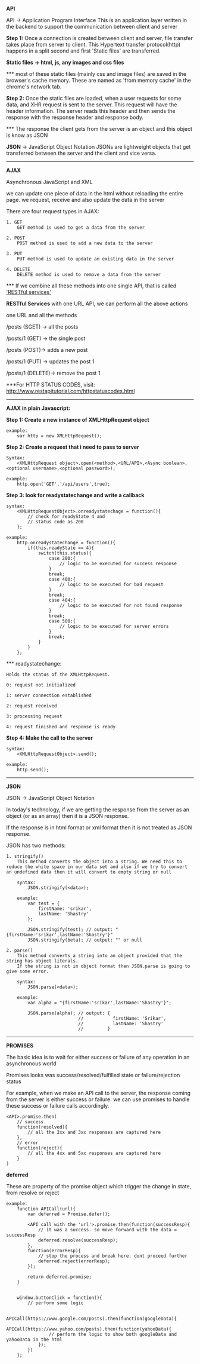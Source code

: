<b>API</b>

API -> Application Program Interface
This is an application layer written in the backend to support the communication between client and server

<b>Step 1:</b> Once a connection is created between client and server, file transfer takes place from server to client.
This Hypertext transfer protocol(http) happens in a split second and first 'Static files' are transferred.

<b>Static files -> html, js, any images and css files</b>

*** most of these static files (mainly css and image files) are saved in the browser's cache memory. 
These are named as 'from memory cache' in the chrome's network tab.


<b>Step 2:</b> Once the static files are loaded, when a user requests for some data, and XHR request is sent to the server.
This request will have the header information. The server reads this header and then sends the response with the response header and response body.

*** The response the client gets from the server is an object and this object is know as JSON

<b>JSON</b> -> JavaScript Object Notation
JSONs are lightweight objects that get transferred between the server and the client and vice versa.

_____________________________________________________________________________________________________

<b>AJAX</b>

Asynchronous JavaScript and XML

we can update one piece of data in the html without reloading the entire page.
we request, receive and also update the data in the server

There are four request types in AJAX:

    1. GET
        GET method is used to get a data from the server
        
    2. POST
        POST method is used to add a new data to the server
        
    3. PUT
        PUT method is used to update an existing data in the server

    4. DELETE 
        DELETE method is used to remove a data from the server


*** If we combine all these methods into one single API, that is called <u>'RESTful services'</u>

<b>RESTful Services</b>
with one URL API, we can perform all the above actions

one URL and all the methods

/posts      (SGET) -> all the posts

/posts/1    (GET) -> the single post

/posts      (POST)-> adds a new post

/posts/1    (PUT) -> updates the post 1

/posts/1    (DELETE)-> remove the post 1


***For HTTP STATUS CODES, visit: http://www.restapitutorial.com/httpstatuscodes.html

__________________________________________________________________________________________________

<b>AJAX in plain Javascript:</b>

<b>Step 1: Create a new instance of XMLHttpRequest object</b>
    
    example:
        var http = new XMLHttpRequest();
        
<b>Step 2: Create a request that i need to pass to server</b>
    
    Syntax:
        <XMLHttpRequest object>.open(<method>,<URL/API>,<Async boolean>,<optional username>,<optional password>);
        
    example:
        http.open('GET','/api/users',true);
        
<b>Step 3: look for readystatechange and write a callback</b> 
        
    syntax:
        <XMLHttpRequestObject>.onreadystatechage = function(){
            // check for readyState 4 and 
            // status code as 200
        };

    example:
        http.onreadystatechange = function(){
            if(this.readyState == 4){
                switch(this.status){
                    case 200:{
                        // logic to be executed for success response
                    }
                    break;
                    case 400:{
                        // logic to be executed for bad request
                    }
                    break;
                    case 404:{
                        // logic to be executed for not found response
                    }
                    break;
                    case 500:{
                        // logic to be executed for server errors
                    }
                    break;
                }
            }
        };

*** readystatechange:

    Holds the status of the XMLHttpRequest.
        
    0: request not initialized 
    
    1: server connection established
    
    2: request received 
    
    3: processing request 
    
    4: request finished and response is ready
        
        
<b>Step 4: Make the call to the server</b>
    
    syntax:
        <XMLHttpRequestObject>.send();
        
    example:
        http.send();
        
        
____________________________________________________________________________________________________
        
<b>JSON</b>
        
JSON -> JavaScript Object Notation

In today's technology, if we are getting the response from the server as an object (or as an array) then it is a JSON response.

If the response is in html format or xml format then it is not treated as JSON response.
 
JSON has two methods:

    1. stringify()
        This method converts the object into a string. We need this to reduce the white space in our data set and also if we try to convert an undefined data then it will convert to empty string or null
        
        syntax:
            JSON.stringify(<data>);
            
        example:    
            var test = {
                firstName: 'srikar',
                lastName: 'Shastry'
            };
            
            JSON.stringify(test); // output: "{firstName:'srikar',lastName:'Shastry'}"
            JSON.stringify(beta); // output: "" or null 
        
    2. parse()
        This method converts a string into an object provided that the string has object literals.
        If the string is not in object format then JSON.parse is going to give some error.
        
        syntax:
            JSON.parse(<data>);
            
        example:
            var alpha = "{firstName:'srikar',lastName:'Shastry'}";
            
            JSON.parse(alpha); // output: {
                               //           firstName: 'Srikar',
                               //           lastName: 'Shastry'
                               //         }
        
        
______________________________________________________________________________________________________
        
<b>PROMISES</b>
        
The basic idea is to wait for either success or failure of any operation in an asynchronous world

Promises looks was success/resolved/fulfilled state or failure/rejection status

For example, when we make an API call to the server, the response coming from the server is either success or failure.
we can use promises to handle these success or failure calls accordingly.

    <API>.promise.then(
        // success
        function(resolved){
            // all the 2xx and 3xx responses are captured here
        },
        // error
        function(reject){
            // all the 4xx and 5xx responses are captured here
        }
    )
    
<b>deferred</b>

These are property of the promise object which trigger the change in state, from resolve or reject

    example:
        function APICall(url){
            var deferred = Promise.defer();
                
            <API call with the 'url'>.promise.then(function(successResp){
                // it was a success. so move forward with the data = successResp
                deferred.resolve(successResp);
            },
            function(errorResp){
                // stop the process and break here. dont proceed further
                deferred.reject(errorResp);
            });
            
            return deferred.promise;
        }
        
        
        window.buttonClick = function(){
            // perform some logic
            
            APICall(https://www.google.com/posts).then(function(googleData){
                APICall(https://www.yahoo.com/posts).then(function(yahooData){
                    // perforn the logic to show both googleData and yahooData in the html
                });
            })
        };
    
    
    
         
        
        
        
        
        
        
        
        
        
        
        
        
        
        
        
        
        
        
        
        
        
        
        
        
        